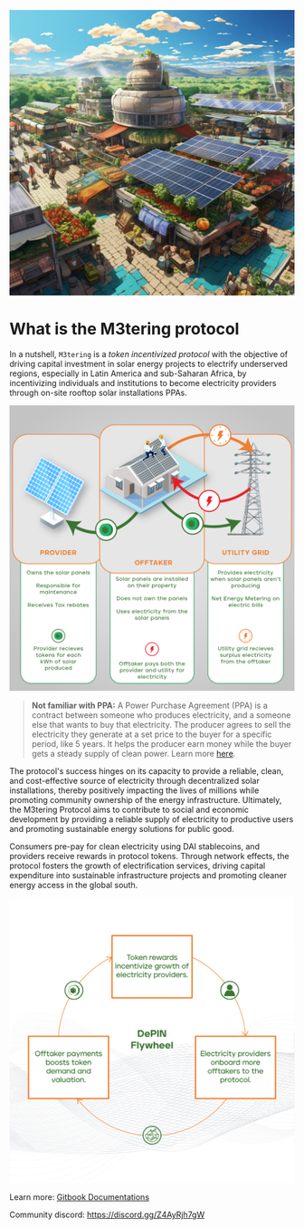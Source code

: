 ![Cover photo](https://github.com/M3tering/gitbook-documentation/blob/34d7551b874322bc719198b727b3f546bb66f0dd/.gitbook/assets/F0yEOtEXoAErpCz.jpg)

# What is the M3tering protocol

In a nutshell, `M3tering` is a _token incentivized protocol_ with the objective of driving capital investment in solar energy projects to electrify underserved regions, especially in Latin America and sub-Saharan Africa, by incentivizing individuals and institutions to become electricity providers through on-site rooftop solar installations PPAs.&#x20;

![The M3tering protocol diagram](https://github.com/M3tering/gitbook-documentation/blob/34d7551b874322bc719198b727b3f546bb66f0dd/.gitbook/assets/Diagram%201(1).png "The M3tering Protocol")

>**Not familiar with PPA:** A Power Purchase Agreement (PPA) is a contract between someone who produces electricity, and a someone else that wants to buy that electricity. The producer agrees to sell the electricity they generate at a set price to the buyer for a specific period, like 5 years. It helps the producer earn money while the buyer gets a steady supply of clean power. Learn more [here](https://en.wikipedia.org/wiki/Power\_purchase\_agreement).


The protocol's success hinges on its capacity to provide a reliable, clean, and cost-effective source of electricity through decentralized solar installations, thereby positively impacting the lives of millions while promoting community ownership of the energy infrastructure. Ultimately, the M3tering Protocol aims to contribute to social and economic development by providing a reliable supply of electricity to productive users and promoting sustainable energy solutions for public good.

Consumers pre-pay for clean electricity using DAI stablecoins, and providers receive rewards in protocol tokens. Through network effects, the protocol fosters the growth of electrification services, driving capital expenditure into sustainable infrastructure projects and promoting cleaner energy access in the global south.

![The network effects diagram](https://github.com/M3tering/gitbook-documentation/blob/34d7551b874322bc719198b727b3f546bb66f0dd/.gitbook/assets/Diagram%202(2).png "The M3tering Protocol")

Learn more: [Gitbook Documentations](https://docs.m3ter.ing)

Community discord:  https://discord.gg/Z4AyRjh7gW
